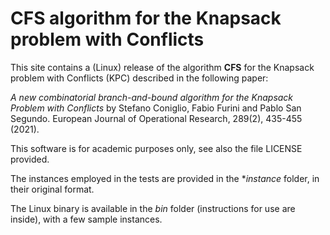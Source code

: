 # CFS algorithm for the Knapsack problem with Conflicts
This site contains a (Linux) release of the algorithm **CFS** for the Knapsack problem with Conflicts (KPC) described in the following paper:

*A new combinatorial branch-and-bound algorithm for the Knapsack Problem with Conflicts* by Stefano Coniglio,  Fabio Furini and Pablo San Segundo. European Journal of Operational Research, 289(2), 435-455 (2021).


This software is for academic purposes only, see also the file LICENSE provided.

The instances employed in the tests are provided in the **instance* folder, in their original format.

The Linux binary is available in the *bin* folder (instructions for use are inside), with a few sample instances.
